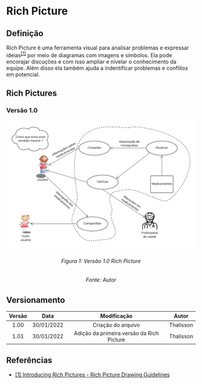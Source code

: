 # Rich Picture
## Definição
Rich Picture é uma ferramenta visual para analisar problemas e expressar ideias<sup>[[1]](#referencias)</sup> por meio de diagramas com imagens e símbolos. Ela pode encorajar discuções e com isso ampliar e nivelar o conhecimento da equipe. Além disso ela também ajuda a indentificar problemas e conflitos em potencial.

## Rich Pictures
### Versão 1.0
![Rich Picture](../assets/rich_picturev1.png)
<h6 style="text-align:center">Figura 1: Versão 1.0 Rich Picture</h6>
<h6 style="text-align: center">Fonte: Autor</h6>

## Versionamento
| Versão | Data | Modificação | Autor |
|:--:|:--:|:--:|:--:|
| 1.00 | 30/01/2022 | Criação do arquivo | Thalisson |
| 1.01 | 30/01/2022 | Adição da primeira versão da Rich Picture | Thalisson |

## Referências
- [[1] Introducing Rich Pictures - Rich Picture Drawing Guidelines](https://aprender3.unb.br/pluginfile.php/1668118/mod_resource/content/2/1_5145791542719414573.pdf)
